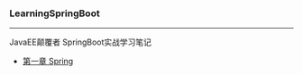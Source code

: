 ### LearningSpringBoot
-----

JavaEE颠覆者 SpringBoot实战学习笔记
- [第一章 Spring](LearningSpring/Node.md)




    


